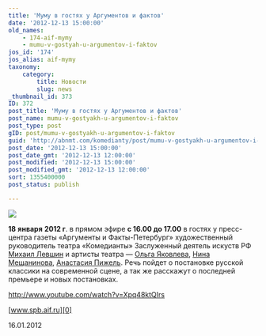 ```yaml
---
title: 'Муму в гостях у Аргументов и фактов'
date: '2012-12-13 15:00:00'
old_names:
    - 174-aif-mymy
    - mumu-v-gostyah-u-argumentov-i-faktov
jos_id: '174'
jos_alias: aif-mymy
taxonomy:
    category:
        title: Новости
        slug: news
_thumbnail_id: 373
ID: 372
post_title: 'Муму в гостях у Аргументов и фактов'
post_name: mumu-v-gostyakh-u-argumentov-i-faktov
post_type: post
gID: post/mumu-v-gostyakh-u-argumentov-i-faktov
guid: 'http://abnmt.com/komedianty/post/mumu-v-gostyakh-u-argumentov-i-faktov'
post_date: '2012-12-13 15:00:00'
post_date_gmt: '2012-12-13 12:00:00'
post_modified: '2012-12-13 15:00:00'
post_modified_gmt: '2012-12-13 12:00:00'
sort: 1355400000
post_status: publish

---
```


[
![](image-01.jpg)
][0]


**18** **января** **2012 г**. в прямом эфире **с 16.00 до 17.00** в гостях у пресс-центра газеты «Аргументы и Факты-Петербург» художественный руководитель театра «Комедианты» Заслуженный деятель искуств РФ [Михаил Левшин][1] и артисты театра — [Ольга Яковлева][2], [Нина Мещанинова][3], [Анастасия Пижель][4]. Речь пойдет о постановке русской классики на современной сцене, а так же расскажут о последней премьере и новых постановках.


http://www.youtube.com/watch?v=Xpq48ktQIrs



[www.spb.aif.ru][0]


16.01.2012

[0]: http://www.spb.aif.ru/onlineconf/300263
[1]: ../../person/mikhail-levshin "Михаил Левшин"
[2]: ../../person/olga-yakovleva "Ольга Яковлева"
[3]: ../../person/nina-meschaninova "Нина Мещанинова"
[4]: ../../person/anastasiya-pizhel "Анастасия Пижель"